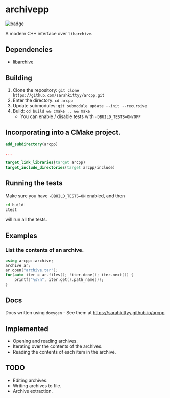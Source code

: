 # archivepp

![badge](https://github.com/sarahkittyy/arcpp/workflows/build/badge.svg)

A modern C++ interface over `libarchive`.

## Dependencies

* [libarchive](https://github.com/libarchive/libarchive)

## Building

1. Clone the repository: `git clone https://github.com/sarahkittyy/arcpp.git`
2. Enter the directory: `cd arcpp`
3. Update submodules: `git submodule update --init --recursive`
4. Build: `cd build && cmake .. && make`
    * You can enable / disable tests with `-DBUILD_TESTS=ON/OFF`
    
## Incorporating into a CMake project.

```cmake
add_subdirectory(arcpp)

...

target_link_libraries(target arcpp)
target_include_directories(target arcpp/include)
```

## Running the tests

Make sure you have `-DBUILD_TESTS=ON` enabled, and then

```bash
cd build
ctest
```

will run all the tests.

## Examples

### List the contents of an archive.
```cpp
using arcpp::archive;
archive ar;
ar.open("archive.tar");
for(auto iter = ar.files(); !iter.done(); iter.next()) {
    printf("%s\n", iter.get().path_name());
}
```

## Docs

Docs written using `doxygen` - See them at https://sarahkittyy.github.io/arcpp

## Implemented

* Opening and reading archives.
* Iterating over the contents of the archives.
* Reading the contents of each item in the archive.

## TODO

* Editing archives.
* Writing archives to file.
* Archive extraction.